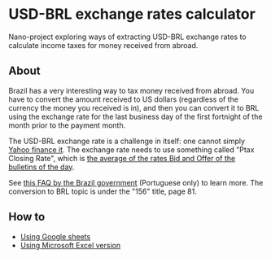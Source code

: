 # USD-BRL exchange rates calculator

Nano-project exploring ways of extracting USD-BRL exchange rates to calculate income taxes for money received from abroad.

## About

Brazil has a very interesting way to tax money received from abroad. You have to convert the amount received to US dollars (regardless of the currency the money you received is in), and then you can convert it to BRL using the exchange rate for the last business day of the first fortnight of the month prior to the payment month. 

The USD-BRL exchange rate is a challenge in itself: one cannot simply [Yahoo finance it](https://finance.yahoo.com/quote/USDBRL=X/). The exchange rate needs to use something called "Ptax Closing Rate", which is [the average of the rates Bid and Offer of the bulletins of the day](https://www.bcb.gov.br/en/financialstability/quotations).

See [this FAQ by the Brazil government](https://www.gov.br/receitafederal/pt-br/acesso-a-informacao/perguntas-frequentes/declaracoes/dirpf/pr-irpf-2021-v-1-0-2021-02-25.pdf)  (Portuguese only) to learn more. The conversion to BRL topic is under the "156" title, page 81.

## How to

* [Using Google sheets](https://docs.google.com/spreadsheets/d/1GNjj3T8Xui7oRoQkrKOgb3Jx-1ptR16IjtY-gX_73gg/edit#gid=0)
* [Using Microsoft Excel version](Exchange_rates-PQ-en.xlsx)

